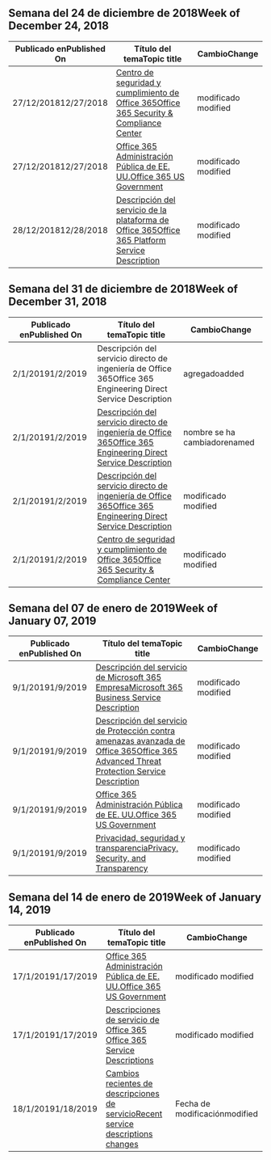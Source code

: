 <!-- This file is generated automatically each week. Changes made to this file will be overwritten.-->




## <a name="week-of-december-24-2018"></a><span data-ttu-id="9a0e8-101">Semana del 24 de diciembre de 2018</span><span class="sxs-lookup"><span data-stu-id="9a0e8-101">Week of December 24, 2018</span></span>


| <span data-ttu-id="9a0e8-102">Publicado en</span><span class="sxs-lookup"><span data-stu-id="9a0e8-102">Published On</span></span> |<span data-ttu-id="9a0e8-103">Título del tema</span><span class="sxs-lookup"><span data-stu-id="9a0e8-103">Topic title</span></span> | <span data-ttu-id="9a0e8-104">Cambio</span><span class="sxs-lookup"><span data-stu-id="9a0e8-104">Change</span></span> |
|------|------------|--------|
| <span data-ttu-id="9a0e8-105">27/12/2018</span><span class="sxs-lookup"><span data-stu-id="9a0e8-105">12/27/2018</span></span> | [<span data-ttu-id="9a0e8-106">Centro de seguridad y cumplimiento de Office 365</span><span class="sxs-lookup"><span data-stu-id="9a0e8-106">Office 365 Security & Compliance Center</span></span>](/Office365/ServiceDescriptions/office-365-platform-service-description/office-365-securitycompliance-center) | <span data-ttu-id="9a0e8-107">modificado </span><span class="sxs-lookup"><span data-stu-id="9a0e8-107">modified</span></span> |
| <span data-ttu-id="9a0e8-108">27/12/2018</span><span class="sxs-lookup"><span data-stu-id="9a0e8-108">12/27/2018</span></span> | [<span data-ttu-id="9a0e8-109">Office 365 Administración Pública de EE. UU.</span><span class="sxs-lookup"><span data-stu-id="9a0e8-109">Office 365 US Government</span></span>](/Office365/ServiceDescriptions/office-365-platform-service-description/office-365-us-government/office-365-us-government) | <span data-ttu-id="9a0e8-110">modificado </span><span class="sxs-lookup"><span data-stu-id="9a0e8-110">modified</span></span> |
| <span data-ttu-id="9a0e8-111">28/12/2018</span><span class="sxs-lookup"><span data-stu-id="9a0e8-111">12/28/2018</span></span> | [<span data-ttu-id="9a0e8-112">Descripción del servicio de la plataforma de Office 365</span><span class="sxs-lookup"><span data-stu-id="9a0e8-112">Office 365 Platform Service Description</span></span>](/Office365/ServiceDescriptions/office-365-platform-service-description/office-365-platform-service-description) | <span data-ttu-id="9a0e8-113">modificado </span><span class="sxs-lookup"><span data-stu-id="9a0e8-113">modified</span></span> |


## <a name="week-of-december-31-2018"></a><span data-ttu-id="9a0e8-114">Semana del 31 de diciembre de 2018</span><span class="sxs-lookup"><span data-stu-id="9a0e8-114">Week of December 31, 2018</span></span>


| <span data-ttu-id="9a0e8-115">Publicado en</span><span class="sxs-lookup"><span data-stu-id="9a0e8-115">Published On</span></span> |<span data-ttu-id="9a0e8-116">Título del tema</span><span class="sxs-lookup"><span data-stu-id="9a0e8-116">Topic title</span></span> | <span data-ttu-id="9a0e8-117">Cambio</span><span class="sxs-lookup"><span data-stu-id="9a0e8-117">Change</span></span> |
|------|------------|--------|
| <span data-ttu-id="9a0e8-118">2/1/2019</span><span class="sxs-lookup"><span data-stu-id="9a0e8-118">1/2/2019</span></span> | <span data-ttu-id="9a0e8-119">Descripción del servicio directo de ingeniería de Office 365</span><span class="sxs-lookup"><span data-stu-id="9a0e8-119">Office 365 Engineering Direct Service Description</span></span> | <span data-ttu-id="9a0e8-120">agregado</span><span class="sxs-lookup"><span data-stu-id="9a0e8-120">added</span></span> |
| <span data-ttu-id="9a0e8-121">2/1/2019</span><span class="sxs-lookup"><span data-stu-id="9a0e8-121">1/2/2019</span></span> | [<span data-ttu-id="9a0e8-122">Descripción del servicio directo de ingeniería de Office 365</span><span class="sxs-lookup"><span data-stu-id="9a0e8-122">Office 365 Engineering Direct Service Description</span></span>](/Office365/ServiceDescriptions/office-365-engineering-direct-service-description) | <span data-ttu-id="9a0e8-123">nombre se ha cambiado</span><span class="sxs-lookup"><span data-stu-id="9a0e8-123">renamed</span></span> |
| <span data-ttu-id="9a0e8-124">2/1/2019</span><span class="sxs-lookup"><span data-stu-id="9a0e8-124">1/2/2019</span></span> | [<span data-ttu-id="9a0e8-125">Descripción del servicio directo de ingeniería de Office 365</span><span class="sxs-lookup"><span data-stu-id="9a0e8-125">Office 365 Engineering Direct Service Description</span></span>](/Office365/ServiceDescriptions/office-365-engineering-direct-service-description) | <span data-ttu-id="9a0e8-126">modificado </span><span class="sxs-lookup"><span data-stu-id="9a0e8-126">modified</span></span> |
| <span data-ttu-id="9a0e8-127">2/1/2019</span><span class="sxs-lookup"><span data-stu-id="9a0e8-127">1/2/2019</span></span> | [<span data-ttu-id="9a0e8-128">Centro de seguridad y cumplimiento de Office 365</span><span class="sxs-lookup"><span data-stu-id="9a0e8-128">Office 365 Security & Compliance Center</span></span>](/Office365/ServiceDescriptions/office-365-platform-service-description/office-365-securitycompliance-center) | <span data-ttu-id="9a0e8-129">modificado </span><span class="sxs-lookup"><span data-stu-id="9a0e8-129">modified</span></span> |


## <a name="week-of-january-07-2019"></a><span data-ttu-id="9a0e8-130">Semana del 07 de enero de 2019</span><span class="sxs-lookup"><span data-stu-id="9a0e8-130">Week of January 07, 2019</span></span>


| <span data-ttu-id="9a0e8-131">Publicado en</span><span class="sxs-lookup"><span data-stu-id="9a0e8-131">Published On</span></span> |<span data-ttu-id="9a0e8-132">Título del tema</span><span class="sxs-lookup"><span data-stu-id="9a0e8-132">Topic title</span></span> | <span data-ttu-id="9a0e8-133">Cambio</span><span class="sxs-lookup"><span data-stu-id="9a0e8-133">Change</span></span> |
|------|------------|--------|
| <span data-ttu-id="9a0e8-134">9/1/2019</span><span class="sxs-lookup"><span data-stu-id="9a0e8-134">1/9/2019</span></span> | [<span data-ttu-id="9a0e8-135">Descripción del servicio de Microsoft 365 Empresa</span><span class="sxs-lookup"><span data-stu-id="9a0e8-135">Microsoft 365 Business Service Description</span></span>](/Office365/ServiceDescriptions/microsoft-365-business-service-description) | <span data-ttu-id="9a0e8-136">modificado </span><span class="sxs-lookup"><span data-stu-id="9a0e8-136">modified</span></span> |
| <span data-ttu-id="9a0e8-137">9/1/2019</span><span class="sxs-lookup"><span data-stu-id="9a0e8-137">1/9/2019</span></span> | [<span data-ttu-id="9a0e8-138">Descripción del servicio de Protección contra amenazas avanzada de Office 365</span><span class="sxs-lookup"><span data-stu-id="9a0e8-138">Office 365 Advanced Threat Protection Service Description</span></span>](/Office365/ServiceDescriptions/office-365-advanced-threat-protection-service-description) | <span data-ttu-id="9a0e8-139">modificado </span><span class="sxs-lookup"><span data-stu-id="9a0e8-139">modified</span></span> |
| <span data-ttu-id="9a0e8-140">9/1/2019</span><span class="sxs-lookup"><span data-stu-id="9a0e8-140">1/9/2019</span></span> | [<span data-ttu-id="9a0e8-141">Office 365 Administración Pública de EE. UU.</span><span class="sxs-lookup"><span data-stu-id="9a0e8-141">Office 365 US Government</span></span>](/Office365/ServiceDescriptions/office-365-platform-service-description/office-365-us-government/office-365-us-government) | <span data-ttu-id="9a0e8-142">modificado </span><span class="sxs-lookup"><span data-stu-id="9a0e8-142">modified</span></span> |
| <span data-ttu-id="9a0e8-143">9/1/2019</span><span class="sxs-lookup"><span data-stu-id="9a0e8-143">1/9/2019</span></span> | [<span data-ttu-id="9a0e8-144">Privacidad, seguridad y transparencia</span><span class="sxs-lookup"><span data-stu-id="9a0e8-144">Privacy, Security, and Transparency</span></span>](/Office365/ServiceDescriptions/office-365-platform-service-description/privacy-security-and-transparency) | <span data-ttu-id="9a0e8-145">modificado </span><span class="sxs-lookup"><span data-stu-id="9a0e8-145">modified</span></span> |


## <a name="week-of-january-14-2019"></a><span data-ttu-id="9a0e8-146">Semana del 14 de enero de 2019</span><span class="sxs-lookup"><span data-stu-id="9a0e8-146">Week of January 14, 2019</span></span>


| <span data-ttu-id="9a0e8-147">Publicado en</span><span class="sxs-lookup"><span data-stu-id="9a0e8-147">Published On</span></span> |<span data-ttu-id="9a0e8-148">Título del tema</span><span class="sxs-lookup"><span data-stu-id="9a0e8-148">Topic title</span></span> | <span data-ttu-id="9a0e8-149">Cambio</span><span class="sxs-lookup"><span data-stu-id="9a0e8-149">Change</span></span> |
|------|------------|--------|
| <span data-ttu-id="9a0e8-150">17/1/2019</span><span class="sxs-lookup"><span data-stu-id="9a0e8-150">1/17/2019</span></span> | [<span data-ttu-id="9a0e8-151">Office 365 Administración Pública de EE. UU.</span><span class="sxs-lookup"><span data-stu-id="9a0e8-151">Office 365 US Government</span></span>](/Office365/ServiceDescriptions/office-365-platform-service-description/office-365-us-government/office-365-us-government) | <span data-ttu-id="9a0e8-152">modificado </span><span class="sxs-lookup"><span data-stu-id="9a0e8-152">modified</span></span> |
| <span data-ttu-id="9a0e8-153">17/1/2019</span><span class="sxs-lookup"><span data-stu-id="9a0e8-153">1/17/2019</span></span> | [<span data-ttu-id="9a0e8-154">Descripciones de servicio de Office 365 </span><span class="sxs-lookup"><span data-stu-id="9a0e8-154">Office 365 Service Descriptions </span></span>](/Office365/ServiceDescriptions/office-365-service-descriptions-technet-library) | <span data-ttu-id="9a0e8-155">modificado </span><span class="sxs-lookup"><span data-stu-id="9a0e8-155">modified</span></span> |
| <span data-ttu-id="9a0e8-156">18/1/2019</span><span class="sxs-lookup"><span data-stu-id="9a0e8-156">1/18/2019</span></span> | [<span data-ttu-id="9a0e8-157">Cambios recientes de descripciones de servicio</span><span class="sxs-lookup"><span data-stu-id="9a0e8-157">Recent service descriptions changes</span></span>](/Office365/ServiceDescriptions/recent-service-descriptions-changes) | <span data-ttu-id="9a0e8-158">Fecha de modificación</span><span class="sxs-lookup"><span data-stu-id="9a0e8-158">modified</span></span> |
